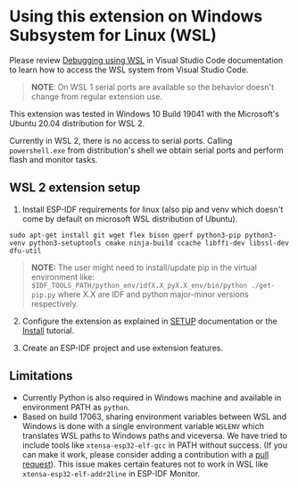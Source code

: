 # Using this extension on Windows Subsystem for Linux (WSL)

Please review [Debugging using WSL](https://code.visualstudio.com/api/advanced-topics/remote-extensions#debugging-using-wsl) in Visual Studio Code documentation to learn how to access the WSL system from Visual Studio Code.

> **NOTE**: On WSL 1 serial ports are available so the behavior doesn't change from regular extension use.

This extension was tested in Windows 10 Build 19041 with the Microsoft's Ubuntu 20.04 distribution for WSL 2.

Currently in WSL 2, there is no access to serial ports. Calling `powershell.exe` from distribution's shell we obtain serial ports and perform flash and monitor tasks.

## WSL 2 extension setup

1. Install ESP-IDF requirements for linux (also pip and venv which doesn't come by default on microsoft WSL distribution of Ubuntu).

```
sudo apt-get install git wget flex bison gperf python3-pip python3-venv python3-setuptools cmake ninja-build ccache libffi-dev libssl-dev dfu-util
```

> **NOTE:** The user might need to install/update pip in the virtual environment like: `$IDF_TOOLS_PATH/python_env/idfX.X_pyX.X_env/bin/python ./get-pip.py` where X.X are IDF and python major-minor versions respectively.

2. Configure the extension as explained in [SETUP](./SETUP.md) documentation or the [Install](./docs/tutorial/install.md) tutorial.

3. Create an ESP-IDF project and use extension features.

## Limitations

- Currently Python is also required in Windows machine and available in environment PATH as `python`.
- Based on build 17063, sharing environment variables between WSL and Windows is done with a single environment variable `WSLENV` which translates WSL paths to Windows paths and viceversa. We have tried to include tools like `xtensa-esp32-elf-gcc` in PATH without success. (If you can make it work, please consider adding a contribution with a [pull request](./CONTRIBUTING.md)). This issue makes certain features not to work in WSL like `xtensa-esp32-elf-addr2line` in ESP-IDF Monitor.
